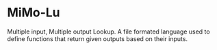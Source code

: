 # MiMo-Lu
Multiple input, Multiple output Lookup. A file formated language used to define functions that return given outputs based on their inputs.
